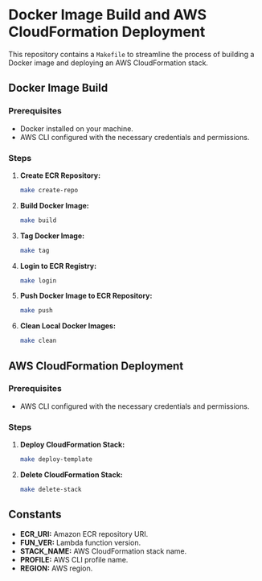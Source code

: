 # Docker Image Build and AWS CloudFormation Deployment

This repository contains a `Makefile` to streamline the process of building a Docker image and deploying an AWS CloudFormation stack.

## Docker Image Build

### Prerequisites
- Docker installed on your machine.
- AWS CLI configured with the necessary credentials and permissions.

### Steps

1. **Create ECR Repository:**
    ```bash
    make create-repo
    ```

2. **Build Docker Image:**
    ```bash
    make build
    ```

3. **Tag Docker Image:**
    ```bash
    make tag
    ```

4. **Login to ECR Registry:**
    ```bash
    make login
    ```

5. **Push Docker Image to ECR Repository:**
    ```bash
    make push
    ```

6. **Clean Local Docker Images:**
    ```bash
    make clean
    ```

## AWS CloudFormation Deployment

### Prerequisites
- AWS CLI configured with the necessary credentials and permissions.

### Steps

1. **Deploy CloudFormation Stack:**
    ```bash
    make deploy-template
    ```

2. **Delete CloudFormation Stack:**
    ```bash
    make delete-stack
    ```

## Constants
- **ECR_URI:** Amazon ECR repository URI.
- **FUN_VER:** Lambda function version.
- **STACK_NAME:** AWS CloudFormation stack name.
- **PROFILE:** AWS CLI profile name.
- **REGION:** AWS region.
